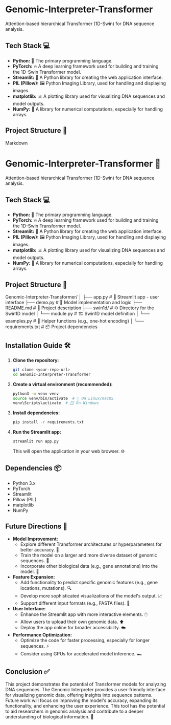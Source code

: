 # Genomic-Interpreter-Transformer
Attention-based hierarchical Transformer (1D-Swin) for DNA sequence analysis. 


## Tech Stack 💻

* **Python:** 🐍 The primary programming language.
* **PyTorch:** 🔥 A deep learning framework used for building and training the 1D-Swin Transformer model.
* **Streamlit:** 🎈 A Python library for creating the web application interface.
* **PIL (Pillow):** 🖼️ Python Imaging Library, used for handling and displaying images.
* **matplotlib:** 📊 A plotting library used for visualizing DNA sequences and model outputs.
* **NumPy:** 🔢 A library for numerical computations, especially for handling arrays.

## Project Structure 📂
Markdown

# Genomic-Interpreter-Transformer 🧬
Attention-based hierarchical Transformer (1D-Swin) for DNA sequence analysis.

## Tech Stack 💻

* **Python:** 🐍 The primary programming language.
* **PyTorch:** 🔥 A deep learning framework used for building and training the 1D-Swin Transformer model.
* **Streamlit:** 🎈 A Python library for creating the web application interface.
* **PIL (Pillow):** 🖼️ Python Imaging Library, used for handling and displaying images.
* **matplotlib:** 📊 A plotting library used for visualizing DNA sequences and model outputs.
* **NumPy:** 🔢 A library for numerical computations, especially for handling arrays.

## Project Structure 📂

Genomic-Interpreter-Transformer/
│
├── app.py          # 📱 Streamlit app - user interface
├── demo.py         # 🧠 Model implementation and logic
├── README.md       # 📝 Project description
├── swin1d/         # ⚙️ Directory for the Swin1D model
│   └── module.py   # 🏗️ Swin1D model definition
│   └── examples.py # 🔧 Helper functions (e.g., one-hot encoding)
│
└── requirements.txt # 📦 Project dependencies

## Installation Guide 🛠️

1.  **Clone the repository:**

    ```bash
    git clone <your-repo-url>
    cd Genomic-Interpreter-Transformer
    ```

2.  **Create a virtual environment (recommended):**

    ```bash
    python3 -m venv venv
    source venv/bin/activate  # 🐧 On Linux/macOS
    venv\Scripts\activate  # 🪟 On Windows
    ```

3.  **Install dependencies:**

    ```bash
    pip install -r requirements.txt
    ```

4.  **Run the Streamlit app:**

    ```bash
    streamlit run app.py
    ```

    This will open the application in your web browser. 🌐

## Dependencies 📦

* Python 3.x
* PyTorch
* Streamlit
* Pillow (PIL)
* matplotlib
* NumPy

## Future Directions 🚀

* **Model Improvement:**
    * Explore different Transformer architectures or hyperparameters for better accuracy. 🎯
    * Train the model on a larger and more diverse dataset of genomic sequences. 🧬
    * Incorporate other biological data (e.g., gene annotations) into the model. 🔬
* **Feature Expansion:**
    * Add functionality to predict specific genomic features (e.g., gene locations, mutations). 🔍
    * Develop more sophisticated visualizations of the model's output. 📈
    * Support different input formats (e.g., FASTA files). 📂
* **User Interface:**
    * Enhance the Streamlit app with more interactive elements. 🖱️
    * Allow users to upload their own genomic data. ⬆️
    * Deploy the app online for broader accessibility. ☁️
* **Performance Optimization:**
    * Optimize the code for faster processing, especially for longer sequences. ⚡
    * Consider using GPUs for accelerated model inference. 🏎️

## Conclusion ✅

This project demonstrates the potential of Transformer models for analyzing DNA sequences. The Genomic Interpreter provides a user-friendly interface for visualizing genomic data, offering insights into sequence patterns. Future work will focus on improving the model's accuracy, expanding its functionality, and enhancing the user experience. This tool has the potential to aid researchers in genomic analysis and contribute to a deeper understanding of biological information. 🌟
